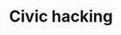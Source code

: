 ---
title: Civic hacking
description: "Civic hacking news, thoughts and more."
icon: "fa-solid fa-code"
redirect_from: /civic-hacking
---